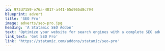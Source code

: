 ```yaml
---
id: 972d7159-e76a-4817-a441-65d965d8c794
blueprint: advert
title: 'SEO Pro'
image: adverts/seo-pro.jpg
heading: 'A Statamic SEO Addon'
text: 'Optimize your website for search engines with a complete SEO addon.'
link_text: 'Get SEO Pro'
link: 'https://statamic.com/addons/statamic/seo-pro'
---
```

